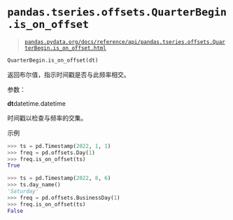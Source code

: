# `pandas.tseries.offsets.QuarterBegin.is_on_offset`

> [`pandas.pydata.org/docs/reference/api/pandas.tseries.offsets.QuarterBegin.is_on_offset.html`](https://pandas.pydata.org/docs/reference/api/pandas.tseries.offsets.QuarterBegin.is_on_offset.html)

```py
QuarterBegin.is_on_offset(dt)
```

返回布尔值，指示时间戳是否与此频率相交。

参数：

**dt**datetime.datetime

时间戳以检查与频率的交集。

示例

```py
>>> ts = pd.Timestamp(2022, 1, 1)
>>> freq = pd.offsets.Day(1)
>>> freq.is_on_offset(ts)
True 
```

```py
>>> ts = pd.Timestamp(2022, 8, 6)
>>> ts.day_name()
'Saturday'
>>> freq = pd.offsets.BusinessDay(1)
>>> freq.is_on_offset(ts)
False 
```
